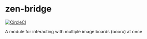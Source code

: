 # zen-bridge

[![CircleCI](https://circleci.com/gh/OviOvocny/zen-bridge.svg?style=svg)](https://circleci.com/gh/OviOvocny/zen-bridge)

A module for interacting with multiple image boards (booru) at once
